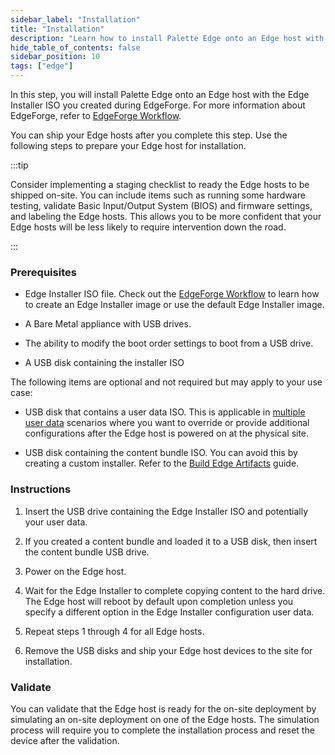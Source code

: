 ```yaml
---
sidebar_label: "Installation"
title: "Installation"
description: "Learn how to install Palette Edge onto an Edge host with an installer ISO."
hide_table_of_contents: false
sidebar_position: 10
tags: ["edge"]
---
```


In this step, you will install Palette Edge onto an Edge host with the Edge Installer ISO you created during EdgeForge.
For more information about EdgeForge, refer to [EdgeForge Workflow](../edgeforge-workflow/edgeforge-workflow.md).

You can ship your Edge hosts after you complete this step. Use the following steps to prepare your Edge host for
installation.

:::tip

Consider implementing a staging checklist to ready the Edge hosts to be shipped on-site. You can include items such as
running some hardware testing, validate Basic Input/Output System (BIOS) and firmware settings, and labeling the Edge
hosts. This allows you to be more confident that your Edge hosts will be less likely to require intervention down the
road.

:::

### Prerequisites

- Edge Installer ISO file. Check out the [EdgeForge Workflow](/clusters/edge/edgeforge-workflow/palette-canvos/) to
  learn how to create an Edge Installer image or use the default Edge Installer image.

- A Bare Metal appliance with USB drives.

- The ability to modify the boot order settings to boot from a USB drive.

- A USB disk containing the installer ISO

The following items are optional and not required but may apply to your use case:

- USB disk that contains a user data ISO. This is applicable in
  [multiple user data](../edgeforge-workflow/prepare-user-data.md) scenarios where you want to override or provide
  additional configurations after the Edge host is powered on at the physical site.

- USB disk containing the content bundle ISO. You can avoid this by creating a custom installer. Refer to the
  [Build Edge Artifacts](../edgeforge-workflow/palette-canvos/palette-canvos.md) guide.

### Instructions

1. Insert the USB drive containing the Edge Installer ISO and potentially your user data.

2. If you created a content bundle and loaded it to a USB disk, then insert the content bundle USB drive.

3. Power on the Edge host.

4. Wait for the Edge Installer to complete copying content to the hard drive. The Edge host will reboot by default upon
   completion unless you specify a different option in the Edge Installer configuration user data.

5. Repeat steps 1 through 4 for all Edge hosts.

6. Remove the USB disks and ship your Edge host devices to the site for installation.

### Validate

You can validate that the Edge host is ready for the on-site deployment by simulating an on-site deployment on one of
the Edge hosts. The simulation process will require you to complete the installation process and reset the device after
the validation.
